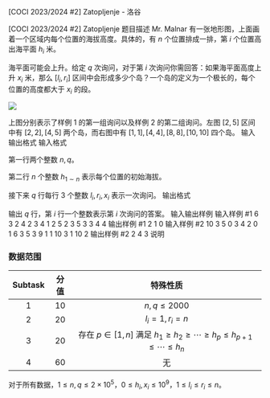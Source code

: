 



[COCI 2023/2024 #2] Zatopljenje - 洛谷














[COCI 2023/2024 #2] Zatopljenje
题目描述
Mr. Malnar 有一张地形图，上面画着一个区域内每个位置的海拔高度。具体的，有 $n$ 个位置排成一排，第 $i$ 个位置高出海平面 $h_i$ 米。

海平面可能会上升。给定 $q$ 次询问，对于第 $i$ 次询问你需回答：如果海平面高度上升 $x_i$ 米，那么 $[l_i,r_i]$ 区间中会形成多少个岛？一个岛的定义为一个极长的，每个位置的高度都大于 $x_i$ 的段。

![](https://cdn.luogu.com.cn/upload/image_hosting/mffg52xn.png)

上图分别表示了样例 1 的第一组询问以及样例 2 的第二组询问。左图 $[2,5]$ 区间中有 $[2,2],[4,5]$ 两个岛，而右图中有 $[1,1],[4,4],[8,8],[10,10]$ 四个岛。
输入输出格式
输入格式

第一行两个整数 $n,q$。

第二行 $n$ 个整数 $h_{1\sim n}$ 表示每个位置的初始海拔。

接下来 $q$ 行每行 $3$ 个整数 $l_i,r_i,x_i$ 表示一次询问。
输出格式

输出 $q$ 行，第 $i$ 行一个整数表示第 $i$ 次询问的答案。
输入输出样例
输入样例 #1
6 3
2 4 2 3 4 1
2 5 2
3 5 3
3 4 4
输出样例 #1
2
1
0
输入样例 #2
10 3
5 0 3 4 2 0 1 6 3 5
3 9 1
1 10 3
1 10 2
输出样例 #2
2
4
3
说明
### 数据范围
|$\text{Subtask}$|分值|特殊性质|
|:-:|:-:|:-:|
|$1$|$10$|$n,q\le 2000$|
|$2$|$20$|$l_i=1,r_i=n$|
|$3$|$20$|存在 $p\in [1,n]$ 满足 $h_1\ge h_2\ge \cdots \ge h_p\le h_{p+1}\le \cdots \le h_n$|
|$4$|$60$|无|

对于所有数据，$1\le n,q\le 2\times 10^5$，$0\le h_i,x_i\le 10^9$，$1\le l_i\le r_i\le n$。






